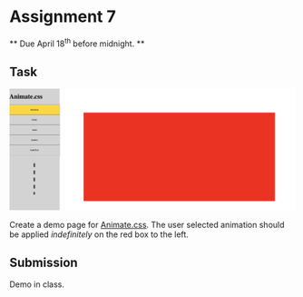 # Assignment 7
** Due April 18<sup>th</sup> before midnight. **

## Task

![CSS Ani](./Untitled.png "CSS Animations Demo")

Create a demo page for
[Animate.css](https://github.com/daneden/animate.css). The user
selected animation should be applied <i>indefinitely</i> on the red box
to the left.

## Submission
Demo in class.
